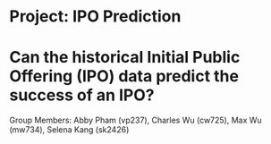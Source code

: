 # Project: IPO Prediction
# Can the historical Initial Public Offering (IPO) data predict the success of an IPO?
Group Members: Abby Pham (vp237), Charles Wu (cw725), Max Wu (mw734), Selena Kang (sk2426)
